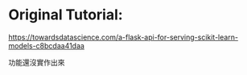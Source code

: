 # Original Tutorial:

https://towardsdatascience.com/a-flask-api-for-serving-scikit-learn-models-c8bcdaa41daa

功能還沒實作出來